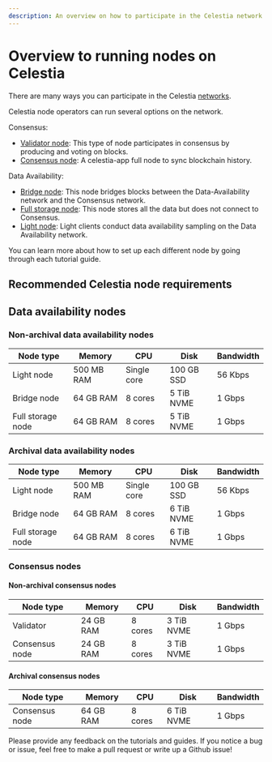 ```yaml
---
description: An overview on how to participate in the Celestia network.
---
```


# Overview to running nodes on Celestia

There are many ways you can participate in the Celestia
[networks](/how-to-guides/participate.md).

Celestia node operators can run several options on the network.

Consensus:

- [Validator node](/how-to-guides/validator-node.md):
  This type of node participates
  in consensus by producing and voting on blocks.
- [Consensus node](/how-to-guides/consensus-node.md): A celestia-app full node
  to sync blockchain history.

Data Availability:

- [Bridge node](/how-to-guides/bridge-node.md): This node bridges blocks between the
  Data-Availability network and the Consensus network.
- [Full storage node](/how-to-guides/full-storage-node.md): This node stores all
  the data but does not connect to Consensus.
- [Light node](/how-to-guides/light-node.md): Light clients conduct data availability
  sampling on the Data Availability network.

You can learn more about how to set up each different node by going through
each tutorial guide.

## Recommended Celestia node requirements

## Data availability nodes

### Non-archival data availability nodes

| Node type         | Memory      | CPU         | Disk       | Bandwidth |
|-------------------|-------------|-------------|------------|-----------|
| Light node        | 500 MB RAM  | Single core | 100 GB SSD | 56 Kbps   |
| Bridge node       | 64 GB RAM   | 8 cores     | 5 TiB NVME  | 1 Gbps    |
| Full storage node | 64 GB RAM   | 8 cores   | 5 TiB NVME  | 1 Gbps    |

### Archival data availability nodes

| Node type         | Memory      | CPU         | Disk       | Bandwidth |
|-------------------|-------------|-------------|------------|-----------|
| Light node        | 500 MB RAM  | Single core | 100 GB SSD | 56 Kbps   |
| Bridge node       | 64 GB RAM   | 8 cores     | 6 TiB NVME  | 1 Gbps    |
| Full storage node | 64 GB RAM   | 8 cores   | 6 TiB NVME  | 1 Gbps    |

### Consensus nodes

#### Non-archival consensus nodes

| Node type        | Memory      | CPU         | Disk       | Bandwidth |
|------------------|-------------|-------------|------------|-----------|
| Validator        | 24 GB RAM   | 8 cores     | 3 TiB NVME   | 1 Gbps    |
| Consensus node   | 24 GB RAM   | 8 cores     | 3 TiB NVME   | 1 Gbps    |

#### Archival consensus nodes

| Node type        | Memory      | CPU         | Disk       | Bandwidth |
|------------------|-------------|-------------|------------|-----------|
| Consensus node   | 64 GB RAM   | 8 cores   | 6 TiB NVME  | 1 Gbps    |

Please provide any feedback on the tutorials and guides. If you notice
a bug or issue, feel free to make a pull request or write up a Github
issue!
